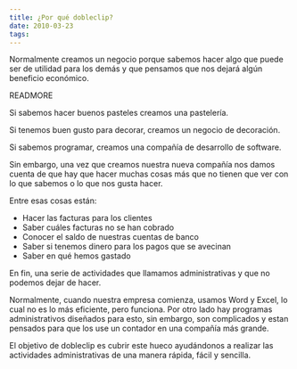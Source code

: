 ```yaml
---
title: ¿Por qué dobleclip?
date: 2010-03-23
tags:
---
```


Normalmente creamos un negocio porque sabemos hacer algo que puede ser de
utilidad para los demás y que pensamos que nos dejará algún beneficio
económico.

READMORE

Si sabemos hacer buenos pasteles creamos una pastelería.

Si tenemos buen gusto para decorar, creamos un negocio de decoración.

Si sabemos programar, creamos una compañía de desarrollo de software.

Sin embargo, una vez que creamos nuestra nueva compañía nos damos cuenta de
que hay que hacer muchas cosas más que no tienen que ver con lo que sabemos o
lo que nos gusta hacer.

Entre esas cosas están:
* Hacer las facturas para los clientes
* Saber cuáles facturas no se han cobrado
* Conocer el saldo de nuestras cuentas de banco
* Saber si tenemos dinero para los pagos que se avecinan
* Saber en qué hemos gastado

En fin, una serie de actividades que llamamos administrativas y que no podemos
dejar de hacer.

Normalmente, cuando nuestra empresa comienza, usamos Word y Excel, lo cual no
es lo más eficiente, pero funciona. Por otro lado hay programas administrativos
diseñados para esto, sin embargo, son complicados y estan pensados para que los
use un contador en una compañía más grande.

El objetivo de dobleclip es cubrir este hueco ayudándonos a realizar las
actividades administrativas de una manera rápida, fácil y sencilla.
